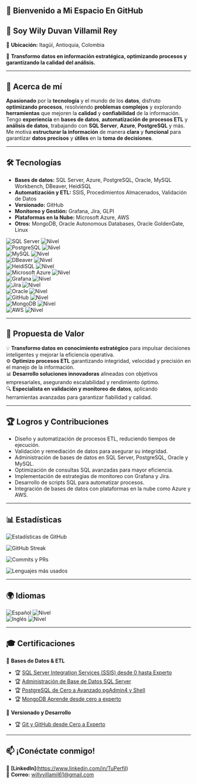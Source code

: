 ## 🚀 Bienvenido a Mi Espacio En GitHub 

## 👋  Soy Wily Duvan Villamil Rey  

📍 **Ubicación:** Itagüí, Antioquia, Colombia 

🚀 **Transformo datos en información estratégica, optimizando procesos y garantizando la calidad del análisis.**

--- 
## 👤 Acerca de mí
**Apasionado** por la **tecnología** y el mundo de los **datos**, disfruto **optimizando procesos**, resolviendo **problemas complejos** y explorando **herramientas** que mejoren la **calidad** y **confiabilidad** de la información. Tengo **experiencia** 
en **bases de datos**, **automatización de procesos ETL** y **análisis de datos**, trabajando con **SQL Server**, **Azure**, **PostgreSQL** y más. Me motiva **estructurar la información** de manera **clara** y **funcional** para garantizar **datos precisos** 
y **útiles** en la **toma de decisiones**.

--- 
## 🛠️  Tecnologías
- **Bases de datos:** SQL Server, Azure, PostgreSQL, Oracle, MySQL Workbench, DBeaver, HeidiSQL
- **Automatización y ETL:** SSIS, Procedimientos Almacenados, Validación de Datos
- **Versionado:** GitHub
- **Monitoreo y Gestión:** Grafana, Jira, GLPI
- **Plataformas en la Nube:** Microsoft Azure, AWS
- **Otros:** MongoDB, Oracle Autonomous Databases, Oracle GoldenGate, Linux

![SQL Server](https://img.shields.io/badge/SQL%20Server-CC2927?style=flat&logo=microsoftsqlserver&logoColor=white) ![Nivel](https://img.shields.io/badge/IntermedioAvanzado-2ecc71?style=flat&color=green)  
![PostgreSQL](https://img.shields.io/badge/PostgreSQL-316192?style=flat&logo=postgresql&logoColor=white) ![Nivel](https://img.shields.io/badge/IntermedioAvanzado-2ecc71?style=flat&color=green)  
![MySQL](https://img.shields.io/badge/MySQL-4479A1?style=flat&logo=mysql&logoColor=white) ![Nivel](https://img.shields.io/badge/IntermedioAvanzado-2ecc71?style=flat&color=green)  
![DBeaver](https://img.shields.io/badge/DBeaver-5E7BBE?style=flat&logoColor=white) ![Nivel](https://img.shields.io/badge/IntermedioAvanzado-2ecc71?style=flat&color=green)  
![HeidiSQL](https://img.shields.io/badge/HeidiSQL-336791?style=flat&logoColor=white) ![Nivel](https://img.shields.io/badge/IntermedioAvanzado-2ecc71?style=flat&color=green)  
![Microsoft Azure](https://img.shields.io/badge/Azure-0089D6?style=flat&logo=microsoftazure&logoColor=white) ![Nivel](https://img.shields.io/badge/IntermedioAvanzado-2ecc71?style=flat&color=green)  
![Grafana](https://img.shields.io/badge/Grafana-F46800?style=flat&logo=grafana&logoColor=white) ![Nivel](https://img.shields.io/badge/IntermedioAvanzado-2ecc71?style=flat&color=green)  
![Jira](https://img.shields.io/badge/Jira-0052CC?style=flat&logo=jira&logoColor=white) ![Nivel](https://img.shields.io/badge/IntermedioAvanzado-2ecc71?style=flat&color=green)  
![Oracle](https://img.shields.io/badge/Oracle-F80000?style=flat&logo=oracle&logoColor=white) ![Nivel](https://img.shields.io/badge/Intermedio-1f72be?style=flat&color=blue)  
![GitHub](https://img.shields.io/badge/GitHub-181717?style=flat&logo=github&logoColor=white) ![Nivel](https://img.shields.io/badge/BásicoIntermedio-7f8c8d?style=flat&color=gray)  
![MongoDB](https://img.shields.io/badge/MongoDB-47A248?style=flat&logo=mongodb&logoColor=white) ![Nivel](https://img.shields.io/badge/Básico-7f8c8d?style=flat&color=gray)  
![AWS](https://img.shields.io/badge/AWS-232F3E?style=flat&logo=amazonaws&logoColor=white) ![Nivel](https://img.shields.io/badge/Básico-7f8c8d?style=flat&color=gray)  

---
## 🚀 Propuesta de Valor  

💡 **Transformo datos en conocimiento estratégico** para impulsar decisiones inteligentes y mejorar la eficiencia operativa.  
⚙️ **Optimizo procesos ETL** garantizando integridad, velocidad y precisión en el manejo de la información.  
📊 **Desarrollo soluciones innovadoras** alineadas con objetivos empresariales, asegurando escalabilidad y rendimiento óptimo.  
🔍 **Especialista en validación y monitoreo de datos**, aplicando herramientas avanzadas para garantizar fiabilidad y calidad.  

---
## 🏆 Logros y Contribuciones
- Diseño y automatización de procesos ETL, reduciendo tiempos de ejecución.
- Validación y remediación de datos para asegurar su integridad.
- Administración de bases de datos en SQL Server, PostgreSQL, Oracle y MySQL.
- Optimización de consultas SQL avanzadas para mayor eficiencia.
- Implementación de estrategias de monitoreo con Grafana y Jira.
- Desarrollo de scripts SQL para automatizar procesos.
- Integración de bases de datos con plataformas en la nube como Azure y AWS.

---
## 📊 Estadísticas  

![Estadísticas de GitHub](https://github-readme-stats.vercel.app/api?username=Wily861&show_icons=true&theme=radical)  

![GitHub Streak](https://github-readme-streak-stats.herokuapp.com/?user=Wily861&theme=radical)  

![Commits y PRs](https://github-profile-summary-cards.vercel.app/api/cards/profile-details?username=Wily861&theme=radical)

![Lenguajes más usados](https://github-readme-stats.vercel.app/api/top-langs/?username=Wily861&layout=compact&theme=radical)

--- 
## 🌍 Idiomas  

![Español](https://img.shields.io/badge/Español-ff5733?style=flat&logo=language&logoColor=white) ![Nivel](https://img.shields.io/badge/Nativo-7f8c8d?style=flat&color=gray)  
![Inglés](https://img.shields.io/badge/Inglés-3498db?style=flat&logo=language&logoColor=white) ![Nivel](https://img.shields.io/badge/Básico-7f8c8d?style=flat&color=gray)  

---
## 🎓 Certificaciones  

📌 **Bases de Datos & ETL**  
- 🏆 [SQL Server Integration Services (SSIS) desde 0 hasta Experto](https://www.udemy.com/certificate/UC-4218c47c-5fd7-4291-a2e8-e7c92e410241/)  
- 🏆 [Administración de Base de Datos SQL Server](https://www.udemy.com/certificate/UC-95f9445b-1b5e-4498-bd18-492e01500838/)  
- 🏆 [PostgreSQL de Cero a Avanzado pgAdmin4 y Shell](https://www.udemy.com/certificate/UC-93728a00-7e17-4ff7-9e8a-5f3adb0366a9/)  
- 🏆 [MongoDB Aprende desde cero a experto](https://www.udemy.com/certificate/UC-67e9d234-4dc1-47fa-9115-867d97a3e920/)  

📌 **Versionado y Desarrollo**  
- 🏆 [Git y GitHub desde Cero a Experto](https://www.udemy.com/certificate/UC-c541ad91-bd03-45c5-a391-10e1473a6541/)  

--- 
## 📫 ¡Conéctate conmigo!  
🔗 **[LinkedIn]**(https://www.linkedin.com/in/TuPerfil)  
📩 **Correo:** willyvillamil61@gmail.com  

